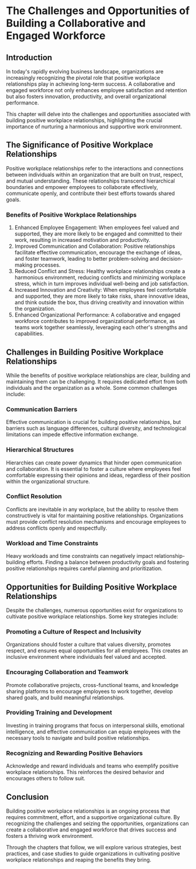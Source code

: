The Challenges and Opportunities of Building a Collaborative and Engaged Workforce
===============================================================================================================================================

Introduction
------------

In today's rapidly evolving business landscape, organizations are increasingly recognizing the pivotal role that positive workplace relationships play in achieving long-term success. A collaborative and engaged workforce not only enhances employee satisfaction and retention but also fosters innovation, productivity, and overall organizational performance.

This chapter will delve into the challenges and opportunities associated with building positive workplace relationships, highlighting the crucial importance of nurturing a harmonious and supportive work environment.

The Significance of Positive Workplace Relationships
----------------------------------------------------

Positive workplace relationships refer to the interactions and connections between individuals within an organization that are built on trust, respect, and mutual understanding. These relationships transcend hierarchical boundaries and empower employees to collaborate effectively, communicate openly, and contribute their best efforts towards shared goals.

### Benefits of Positive Workplace Relationships

1. Enhanced Employee Engagement: When employees feel valued and supported, they are more likely to be engaged and committed to their work, resulting in increased motivation and productivity.
2. Improved Communication and Collaboration: Positive relationships facilitate effective communication, encourage the exchange of ideas, and foster teamwork, leading to better problem-solving and decision-making processes.
3. Reduced Conflict and Stress: Healthy workplace relationships create a harmonious environment, reducing conflicts and minimizing workplace stress, which in turn improves individual well-being and job satisfaction.
4. Increased Innovation and Creativity: When employees feel comfortable and supported, they are more likely to take risks, share innovative ideas, and think outside the box, thus driving creativity and innovation within the organization.
5. Enhanced Organizational Performance: A collaborative and engaged workforce contributes to improved organizational performance, as teams work together seamlessly, leveraging each other's strengths and capabilities.

Challenges in Building Positive Workplace Relationships
-------------------------------------------------------

While the benefits of positive workplace relationships are clear, building and maintaining them can be challenging. It requires dedicated effort from both individuals and the organization as a whole. Some common challenges include:

### Communication Barriers

Effective communication is crucial for building positive relationships, but barriers such as language differences, cultural diversity, and technological limitations can impede effective information exchange.

### Hierarchical Structures

Hierarchies can create power dynamics that hinder open communication and collaboration. It is essential to foster a culture where employees feel comfortable expressing their opinions and ideas, regardless of their position within the organizational structure.

### Conflict Resolution

Conflicts are inevitable in any workplace, but the ability to resolve them constructively is vital for maintaining positive relationships. Organizations must provide conflict resolution mechanisms and encourage employees to address conflicts openly and respectfully.

### Workload and Time Constraints

Heavy workloads and time constraints can negatively impact relationship-building efforts. Finding a balance between productivity goals and fostering positive relationships requires careful planning and prioritization.

Opportunities for Building Positive Workplace Relationships
-----------------------------------------------------------

Despite the challenges, numerous opportunities exist for organizations to cultivate positive workplace relationships. Some key strategies include:

### Promoting a Culture of Respect and Inclusivity

Organizations should foster a culture that values diversity, promotes respect, and ensures equal opportunities for all employees. This creates an inclusive environment where individuals feel valued and accepted.

### Encouraging Collaboration and Teamwork

Promote collaborative projects, cross-functional teams, and knowledge sharing platforms to encourage employees to work together, develop shared goals, and build meaningful relationships.

### Providing Training and Development

Investing in training programs that focus on interpersonal skills, emotional intelligence, and effective communication can equip employees with the necessary tools to navigate and build positive relationships.

### Recognizing and Rewarding Positive Behaviors

Acknowledge and reward individuals and teams who exemplify positive workplace relationships. This reinforces the desired behavior and encourages others to follow suit.

Conclusion
----------

Building positive workplace relationships is an ongoing process that requires commitment, effort, and a supportive organizational culture. By recognizing the challenges and seizing the opportunities, organizations can create a collaborative and engaged workforce that drives success and fosters a thriving work environment.

Through the chapters that follow, we will explore various strategies, best practices, and case studies to guide organizations in cultivating positive workplace relationships and reaping the benefits they bring.
